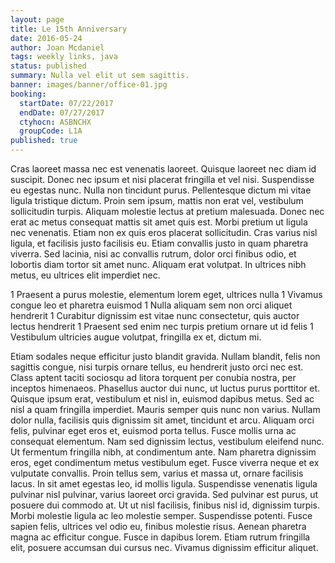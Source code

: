 ```yaml
---
layout: page
title: Le 15th Anniversary
date: 2016-05-24
author: Joan Mcdaniel
tags: weekly links, java
status: published
summary: Nulla vel elit ut sem sagittis.
banner: images/banner/office-01.jpg
booking:
  startDate: 07/22/2017
  endDate: 07/27/2017
  ctyhocn: ASBNCHX
  groupCode: L1A
published: true
---
```

Cras laoreet massa nec est venenatis laoreet. Quisque laoreet nec diam id suscipit. Donec nec ipsum et nisi placerat fringilla et vel nisi. Suspendisse eu egestas nunc. Nulla non tincidunt purus. Pellentesque dictum mi vitae ligula tristique dictum. Proin sem ipsum, mattis non erat vel, vestibulum sollicitudin turpis. Aliquam molestie lectus at pretium malesuada. Donec nec erat ac metus consequat mattis sit amet quis est. Morbi pretium ut ligula nec venenatis. Etiam non ex quis eros placerat sollicitudin. Cras varius nisl ligula, et facilisis justo facilisis eu. Etiam convallis justo in quam pharetra viverra. Sed lacinia, nisi ac convallis rutrum, dolor orci finibus odio, et lobortis diam tortor sit amet nunc. Aliquam erat volutpat. In ultrices nibh metus, eu ultrices elit imperdiet nec.

1 Praesent a purus molestie, elementum lorem eget, ultrices nulla
1 Vivamus congue leo et pharetra euismod
1 Nulla aliquam sem non orci aliquet hendrerit
1 Curabitur dignissim est vitae nunc consectetur, quis auctor lectus hendrerit
1 Praesent sed enim nec turpis pretium ornare ut id felis
1 Vestibulum ultricies augue volutpat, fringilla ex et, dictum mi.

Etiam sodales neque efficitur justo blandit gravida. Nullam blandit, felis non sagittis congue, nisi turpis ornare tellus, eu hendrerit justo orci nec est. Class aptent taciti sociosqu ad litora torquent per conubia nostra, per inceptos himenaeos. Phasellus auctor dui nunc, ut luctus purus porttitor et. Quisque ipsum erat, vestibulum et nisl in, euismod dapibus metus. Sed ac nisl a quam fringilla imperdiet. Mauris semper quis nunc non varius. Nullam dolor nulla, facilisis quis dignissim sit amet, tincidunt et arcu. Aliquam orci felis, pulvinar eget eros et, euismod porta tellus. Fusce mollis urna ac consequat elementum. Nam sed dignissim lectus, vestibulum eleifend nunc. Ut fermentum fringilla nibh, at condimentum ante. Nam pharetra dignissim eros, eget condimentum metus vestibulum eget. Fusce viverra neque et ex vulputate convallis. Proin tellus sem, varius et massa ut, ornare facilisis lacus.
In sit amet egestas leo, id mollis ligula. Suspendisse venenatis ligula pulvinar nisl pulvinar, varius laoreet orci gravida. Sed pulvinar est purus, ut posuere dui commodo at. Ut ut nisl facilisis, finibus nisl id, dignissim turpis. Morbi molestie ligula ac leo molestie semper. Suspendisse potenti. Fusce sapien felis, ultrices vel odio eu, finibus molestie risus. Aenean pharetra magna ac efficitur congue. Fusce in dapibus lorem. Etiam rutrum fringilla elit, posuere accumsan dui cursus nec. Vivamus dignissim efficitur aliquet.

